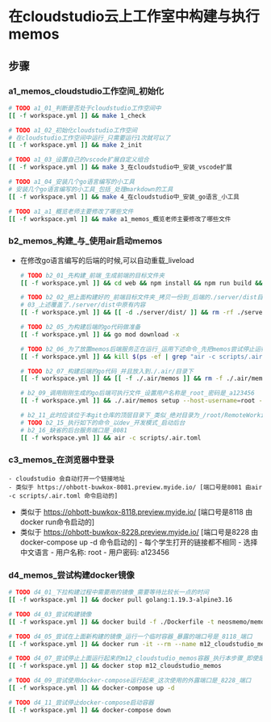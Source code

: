 # 在cloudstudio云上工作室中构建与执行memos

## 步骤

### a1_memos_cloudstudio工作空间_初始化

   ```bash
   # TODO a1_01_判断是否处于cloudstudio工作空间中
   [[ -f workspace.yml ]] && make 1_check
   ```

   ```bash
   # TODO a1_02_初始化cloudstudio工作空间
   # 在cloudstudio工作空间中运行_只需要运行1次就可以了
   [[ -f workspace.yml ]] && make 2_init
   ```

   ```bash
   # TODO a1_03_设置自己的vscode扩展自定义组合
   [[ -f workspace.yml ]] && make 3_在cloudstudio中_安装_vscode扩展
   ```

   ```bash
   # TODO a1_04_安装几个go语言编写的小工具
   # 安装几个go语言编写的小工具_包括_处理markdown的工具
   [[ -f workspace.yml ]] && make 4_在cloudstudio中_安装_go语言_小工具
   ```

   ```bash
   # TODO a1_a1_概览老师主要修改了哪些文件
   [[ -f workspace.yml ]] && make a1_memos_概览老师主要修改了哪些文件
   ```

<!-- REVIEW 下面的准备删除 -->
   <!-- ```bash
   # TODO a1_09_概览_老师_重点_修改了哪些文件
   [[ -f workspace.yml ]] && grep -r -H wmtag_memo_教学 | grep NOTE
   ``` -->

### b2_memos_构建_与_使用air启动memos
- 在修改go语言编写的后端的时候,可以自动重载_liveload

   ```bash
   # TODO b2_01_先构建_前端_生成前端的目标文件夹
   [[ -f workspace.yml ]] && cd web && npm install && npm run build && touch ./dist/02_web构建时间_$(date '+%Y-%m-%d日_%H:%M:%S秒').md && ls -lah ./dist && cd ..
   ```

   ```bash
   # TODO b2_02_把上面构建好的_前端目标文件夹_拷贝一份到_后端的./server/dist目录下
   # 03_上述覆盖了./server/dist中原有内容
   [[ -f workspace.yml ]] && [[ -d ./server/dist/ ]] && rm -rf ./server/dist/ && cp -r ./web/dist/ ./server/ && touch ./server/dist/03_从web前端dist拷贝时间_$(date '+%Y-%m-%d日_%H:%M:%S秒').md && ls -lah ./server/dist/
   ```

   ```bash
   # TODO b2_05_为构建后端的go代码做准备
   [[ -f workspace.yml ]] && go mod download -x
   ```

   ```bash
   # TODO b2_06_为了放置memos后端服务正在运行_运用下述命令_先把memos尝试停止运行_真实查找的是_"air -c scripts/.air.toml"
   [[ -f workspace.yml ]] && kill $(ps -ef | grep "air -c scripts/.air.toml" | grep -v grep | awk '{print $2}')
   ```

   ```bash
   # TODO b2_07_构建后端的go代码_并且放入到./.air/目录下
   [[ -f workspace.yml ]] && [[ -f ./.air/memos ]] && rm -f ./.air/memos && go build -o ./.air/memos ./main.go && touch ./.air/07_go_build_memos_构建时间_$(date '+%Y-%m-%d日_%H:%M:%S秒').md && ls -lah ./.air
   ```

   ```bash
   # b2_09_调用刚刚生成的go后端可执行文件_设置用户名称是_root_密码是_a123456
   [[ -f workspace.yml ]] && ./.air/memos setup --host-username=root --host-password=a123456 --mode dev
   ```

   ```bash
   # b2_11_此时应该位于本git仓库的顶层目录下_类似_绝对目录为_/root/RemoteWorking/22.wmsrc_memos
   # TODO b2_15_执行如下的命令_以dev_开发模式_启动后台
   # b2_16_缺省的后台服务端口是_8081
   [[ -f workspace.yml ]] && air -c scripts/.air.toml
   ```

### c3_memos_在浏览器中登录
	- cloudstudio 会自动打开一个链接地址
	- 类似于 https://ohbott-buwkox-8081.preview.myide.io/ [端口号是8081 由air -c scripts/.air.toml 命令启动的]
   - 类似于 https://ohbott-buwkox-8118.preview.myide.io/ [端口号是8118 由docker run命令启动的]
   - 类似于 https://ohbott-buwkox-8228.preview.myide.io/ [端口号是8228 由docker-compose up -d 命令启动的]
	- 每个学生打开的链接都不相同
	- 选择中文语言
	- 用户名称: root
	- 用户密码: a123456

### d4_memos_尝试构建docker镜像
   ```bash
   # TODO d4_01_下拉构建过程中需要用的镜像_需要等待比较长一点的时间
   [[ -f workspace.yml ]] && docker pull golang:1.19.3-alpine3.16
   ```

   ```bash
   # TODO d4_03_尝试构建镜像
   [[ -f workspace.yml ]] && docker build -f ./Dockerfile -t neosmemo/memos:latest .
   ```

   ```bash
   # TODO d4_05_尝试在上面新构建的镜像_运行一个临时容器_暴露的端口号是_8118_端口
   [[ -f workspace.yml ]] && docker run -it --rm --name m12_cloudstudio_memos -p 8118:8118 neosmemo/memos:latest
   ```

   ```bash
   # TODO d4_07_尝试停止上面运行起来的m12_cloudstudio_memos容器_执行本步骤_即使是出现错误_也没有问题_可以继续进行
   [[ -f workspace.yml ]] && docker stop m12_cloudstudio_memos
   ```

   ```bash
   # TODO d4_09_尝试使用docker-compose运行起来_这次使用的外露端口是_8228_端口
   [[ -f workspace.yml ]] && docker-compose up -d
   ```

   ```bash
   # TODO d4_11_尝试停止docker-compose启动容器
   [[ -f workspace.yml ]] && docker-compose down
   ```
